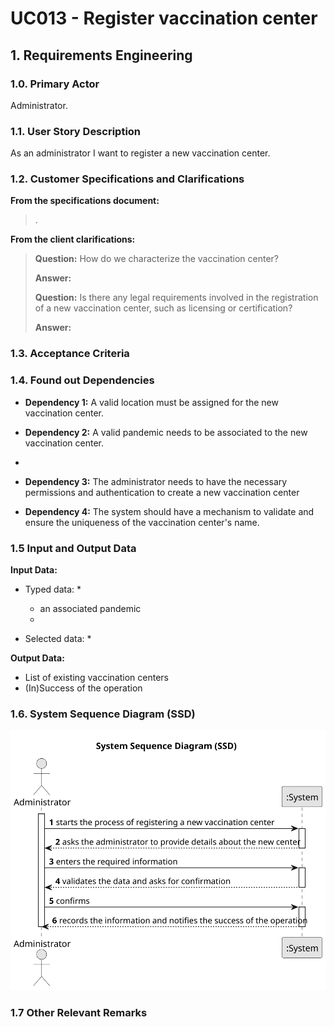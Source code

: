 # UC013 - Register vaccination center

## 1. Requirements Engineering

### 1.0. Primary Actor
Administrator.

### 1.1. User Story Description
As an administrator I want to register a new vaccination center.

### 1.2. Customer Specifications and Clarifications
**From the specifications document:**

> .

**From the client clarifications:**

> **Question:** How do we characterize the vaccination center?
>
> **Answer:**
> 
> **Question:** Is there any legal requirements involved in the registration of a new vaccination center, such as licensing or certification?
>
> **Answer:**

### 1.3. Acceptance Criteria


### 1.4. Found out Dependencies
* **Dependency 1:** A valid location must be assigned for the new vaccination center.

* **Dependency 2:** A valid pandemic needs to be associated to the new vaccination center.
* 
* **Dependency 3:** The administrator needs to have the necessary permissions and authentication to create a new vaccination center

* **Dependency 4:** The system should have a mechanism to validate and ensure the uniqueness of the vaccination center's name. 


### 1.5 Input and Output Data
**Input Data:**

* Typed data:
    * 
    * an associated pandemic
    * 

* Selected data:
    * 

**Output Data:**

* List of existing vaccination centers
* (In)Success of the operation


### 1.6. System Sequence Diagram (SSD)
![US013-SSD.svg](puml%2Fsvg%2FUS013-SSD.svg)

### 1.7 Other Relevant Remarks